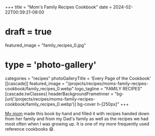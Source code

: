 +++
title = "Mom's Family Recipes Cookbook"
date = 2024-02-22T00:39:21-08:00
# draft = true
featured_image = "family_recipes_0.jpg"
# type = 'photo-gallery'
categories = "recipes"
photoGalleryTitle = 'Every Page of the Cookbook'
[[cascade]]
  featured_image = "/projects/recipes/moms-family-recipes-cookbook/family_recipes_0.webp"
  logo_tagline = "FAMILY RECIPES"
  [cascade.twClasses]
    headerBackgroundFrameInner = "bg-[url('/projects/recipes/moms-family-recipes-cookbook/family_recipes_0.webp')] bg-cover h-[250px]"
+++

[My mom](https://www.louisestrawbridge.com/) made this book by hand and filled it with recipes handed down from her family and from my Dad's family as well as the recipes we had most often when I was growing up. It is one of my more frequently used reference cookbooks :smile:.